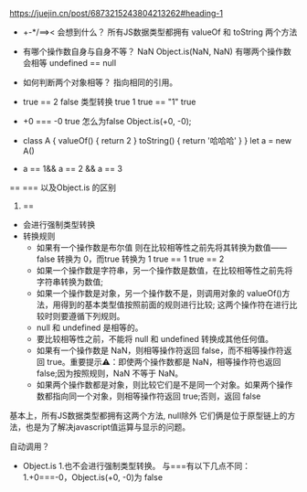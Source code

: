 https://juejin.cn/post/6873215243804213262#heading-1

- +-*/==><  会想到什么？ 
  所有JS数据类型都拥有 valueOf 和 toString 两个方法
- 有哪个操作数自身与自身不等？ NaN   Object.is(NaN, NaN)
  有哪两个操作数会相等 undefined == null
- 如何判断两个对象相等？ 
  指向相同的引用。
- true == 2   false   类型转换   true 1 
true == "1"  true 
- +0 === -0  true   怎么为false 
  Object.is(+0, -0);


- class A {
    valueOf() {
        return 2
    }
    toString() {
        return '哈哈哈'
    }
  }
let a = new A()

- a == 1&& a == 2 && a == 3

== ===  以及Object.is 的区别

1. ==
  - 会进行强制类型转换
  - 转换规则
    - 如果有一个操作数是布尔值 则在比较相等性之前先将其转换为数值——false 转换为 0，而true 转换为 1   true == 1  true == 2
    - 如果一个操作数是字符串，另一个操作数是数值，在比较相等性之前先将字符串转换为数值;
    - 如果一个操作数是对象，另一个操作数不是，则调用对象的 valueOf()方法，用得到的基本类型值按照前面的规则进行比较; 这两个操作符在进行比较时则要遵循下列规则。
    - null 和 undefined 是相等的。
    - 要比较相等性之前，不能将 null 和 undefined 转换成其他任何值。
    - 如果有一个操作数是 NaN，则相等操作符返回 false，而不相等操作符返回 true。重要提示⚠️：即使两个操作数都是 NaN，相等操作符也返回 false;因为按照规则，NaN 不等于 NaN。
    - 如果两个操作数都是对象，则比较它们是不是同一个对象。如果两个操作数都指向同一个对象，则相等操作符返回 true;否则，返回 false


基本上，所有JS数据类型都拥有这两个方法, null除外
它们俩是位于原型链上的方法，也是为了解决javascript值运算与显示的问题。

自动调用？


- Object.is
  1.也不会进行强制类型转换。
  与===有以下几点不同：
  1.+0===-0，Object.is(+0, -0)为 false



